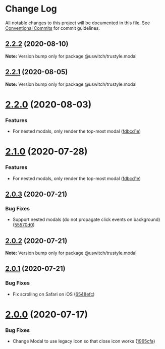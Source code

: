 # Change Log

All notable changes to this project will be documented in this file.
See [Conventional Commits](https://conventionalcommits.org) for commit guidelines.

## [2.2.2](https://github.com/uswitch/trustyle/compare/@uswitch/trustyle.modal@2.2.0...@uswitch/trustyle.modal@2.2.2) (2020-08-10)

**Note:** Version bump only for package @uswitch/trustyle.modal





## [2.2.1](https://github.com/uswitch/trustyle/compare/@uswitch/trustyle.modal@2.2.0...@uswitch/trustyle.modal@2.2.1) (2020-08-05)

**Note:** Version bump only for package @uswitch/trustyle.modal





# [2.2.0](https://github.com/uswitch/trustyle/compare/@uswitch/trustyle.modal@2.0.3...@uswitch/trustyle.modal@2.2.0) (2020-08-03)


### Features

* For nested modals, only render the top-most modal ([fdbcd1e](https://github.com/uswitch/trustyle/commit/fdbcd1e))





# [2.1.0](https://github.com/uswitch/trustyle/compare/@uswitch/trustyle.modal@2.0.3...@uswitch/trustyle.modal@2.1.0) (2020-07-28)


### Features

* For nested modals, only render the top-most modal ([fdbcd1e](https://github.com/uswitch/trustyle/commit/fdbcd1e))





## [2.0.3](https://github.com/uswitch/trustyle/compare/@uswitch/trustyle.modal@2.0.2...@uswitch/trustyle.modal@2.0.3) (2020-07-21)


### Bug Fixes

* Support nested modals (do not propagate click events on background) ([55570d0](https://github.com/uswitch/trustyle/commit/55570d0))





## [2.0.2](https://github.com/uswitch/trustyle/compare/@uswitch/trustyle.modal@2.0.1...@uswitch/trustyle.modal@2.0.2) (2020-07-21)

**Note:** Version bump only for package @uswitch/trustyle.modal





## [2.0.1](https://github.com/uswitch/trustyle/compare/@uswitch/trustyle.modal@2.0.0...@uswitch/trustyle.modal@2.0.1) (2020-07-21)


### Bug Fixes

* Fix scrolling on Safari on iOS ([6548efc](https://github.com/uswitch/trustyle/commit/6548efc))





# [2.0.0](https://github.com/uswitch/trustyle/compare/@uswitch/trustyle.modal@1.0.0...@uswitch/trustyle.modal@2.0.0) (2020-07-17)


### Bug Fixes

* Change Modal to use legacy Icon so that close icon works ([1965cfa](https://github.com/uswitch/trustyle/commit/1965cfa))
